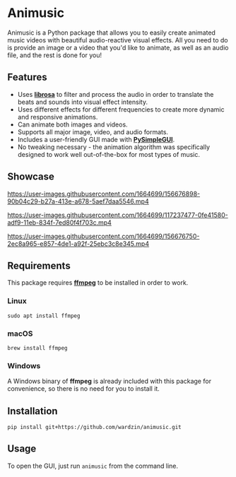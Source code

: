 # Animusic
Animusic is a Python package that allows you to easily create animated music videos with beautiful audio-reactive visual effects. All you need to do is provide an image or a video that you'd like to animate, as well as an audio file, and the rest is done for you!

## Features
* Uses [**librosa**](https://librosa.org/) to filter and process the audio in order to translate the beats and sounds into visual effect intensity.
* Uses different effects for different frequencies to create more dynamic and responsive animations.
* Can animate both images and videos.
* Supports all major image, video, and audio formats.
* Includes a user-friendly GUI made with [**PySimpleGUI**](https://github.com/PySimpleGUI/PySimpleGUI).
* No tweaking necessary - the animation algorithm was specifically designed to work well out-of-the-box for most types of music.

## Showcase
https://user-images.githubusercontent.com/1664699/156676898-90b04c29-b27a-413e-a678-5aef7daa5546.mp4

https://user-images.githubusercontent.com/1664699/117237477-0fe41580-adf9-11eb-834f-7ed80f4f703c.mp4

https://user-images.githubusercontent.com/1664699/156676750-2ec8a965-e857-4de1-a92f-25ebc3c8e345.mp4

## Requirements
This package requires [**ffmpeg**](https://www.ffmpeg.org/) to be installed in order to work.

### Linux
```sudo apt install ffmpeg```

### macOS
```brew install ffmpeg```

### Windows
A Windows binary of **ffmpeg** is already included with this package for convenience, so there is no need for you to install it.

## Installation
```pip install git+https://github.com/wardzin/animusic.git```

## Usage
To open the GUI, just run `animusic` from the command line.
